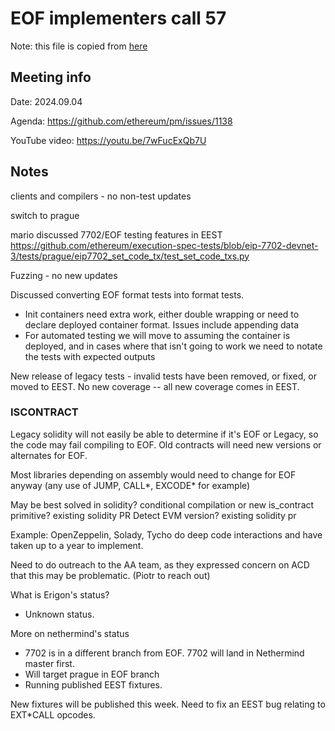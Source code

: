 # EOF implementers call 57

Note: this file is copied from [here](https://github.com/ethereum/pm/issues/1138#issuecomment-2329428927) 

## Meeting info

Date: 2024.09.04

Agenda: https://github.com/ethereum/pm/issues/1138 

YouTube video: https://youtu.be/7wFucExQb7U

## Notes

clients and compilers - no non-test updates

switch to prague

mario discussed 7702/EOF testing features in EEST https://github.com/ethereum/execution-spec-tests/blob/eip-7702-devnet-3/tests/prague/eip7702_set_code_tx/test_set_code_txs.py

Fuzzing - no new updates

Discussed converting EOF format tests into format tests.

- Init containers need extra work, either double wrapping or need to declare deployed container format. Issues include appending data
- For automated testing we will move to assuming the container is deployed, and in cases where that isn't going to work we need to notate the tests with expected outputs

New release of legacy tests - invalid tests have been removed, or fixed, or moved to EEST. No new coverage -- all new coverage comes in EEST.

### ISCONTRACT

Legacy solidity will not easily be able to determine if it's EOF or Legacy, so the code may fail compiling to EOF. Old contracts will need new versions or alternates for EOF.

Most libraries depending on assembly would need to change for EOF anyway (any use of JUMP, CALL*, EXCODE* for example)

May be best solved in solidity? conditional compilation or new is_contract primitive? existing solidity PR Detect EVM version? existing solidity pr

Example: OpenZeppelin, Solady, Tycho do deep code interactions and have taken up to a year to implement.

Need to do outreach to the AA team, as they expressed concern on ACD that this may be problematic. (Piotr to reach out)


What is Erigon's status?
- Unknown status.


More on nethermind's status

- 7702 is in a different branch from EOF. 7702 will land in Nethermind master first.
- Will target prague in EOF branch
- Running published EEST fixtures.

New fixtures will be published this week. Need to fix an EEST bug relating to EXT*CALL opcodes.
